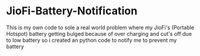 # JioFi-Battery-Notification
This is my own code to sole a real world problem where my JioFi's (Portable Hotspot) battery getting bulged because of over charging and cut's off due to low battery so i created an python code to notify me to prevent my battery
